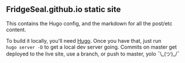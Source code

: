 ## FridgeSeal.github.io static site

This contains the Hugo config, and the markdown for all the post/etc content.


To build it locally, you'll need [Hugo](https://gohugo.io/). Once you have that, just run   
    `hugo server -D`
to get a local dev server going.
Commits on master get deployed to the live site, use a branch, or push to master, yolo ¯\\\_(ツ)_/¯
